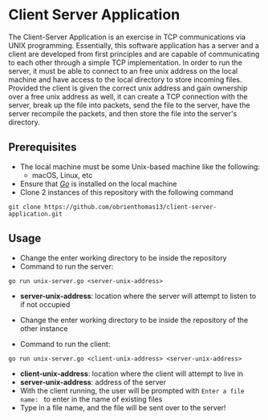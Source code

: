# Client Server Application

The Client-Server Application is an exercise in TCP communications via UNIX programming. Essentially, this software application has a server and a client are developed from first principles and are capable of communicating to each other through a simple TCP implementation. In order to run the server, it must be able to connect to an free unix address on the local machine and have access to the local directory to store incoming files. Provided the client is given the correct unix address and gain ownership over a free unix address as well, it can create a TCP connection with the server, break up the file into packets, send the file to the server, have the server recompile the packets, and then store the file into the server's directory.

## Prerequisites
- The local machine must be some Unix-based machine like the following:
  - macOS, Linux, etc
- Ensure that [*Go*](https://golang.org/) is installed on the local machine
- Clone 2 instances of this repository with the following command

`git clone https://github.com/obrienthomas13/client-server-application.git`

## Usage
- Change the enter working directory to be inside the repository
- Command to run the server:

`go run unix-server.go <server-unix-address>`
  - **server-unix-address**: location where the server will attempt to listen to if not occupied

- Change the enter working directory to be inside the repository of the other instance
- Command to run the client:

`go run unix-server.go <client-unix-address> <server-unix-address>`
  - **client-unix-address**: location where the client will attempt to live in
  - **server-unix-address**: address of the server
- With the client running, the user will be prompted with `Enter a file name: ` to enter in the name of existing files
- Type in a file name, and the file will be sent over to the server!
